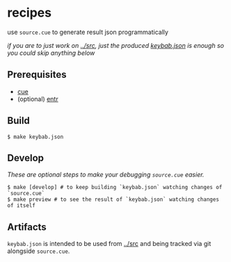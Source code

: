 # recipes

use `source.cue` to generate result json programmatically

_if you are to just work on [../src](../src), just the produced [keybab.json](./keybab.json) is enough so you could skip anything below_

## Prerequisites
- [cue](https://github.com/cuelang/cue#download-and-install)
- (optional) [entr](http://eradman.com/entrproject/)

## Build
`$ make keybab.json`

## Develop

_These are optional steps to make your debugging `source.cue` easier._

```
$ make [develop] # to keep building `keybab.json` watching changes of `source.cue`
$ make preview # to see the result of `keybab.json` watching changes of itself
```

## Artifacts
`keybab.json` is intended to be used from [../src](../src) and being tracked via git alongside `source.cue`.
